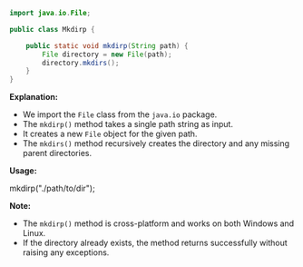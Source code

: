 ```java
import java.io.File;

public class Mkdirp {

    public static void mkdirp(String path) {
        File directory = new File(path);
        directory.mkdirs();
    }
}
```

**Explanation:**

* We import the `File` class from the `java.io` package.
* The `mkdirp()` method takes a single path string as input.
* It creates a new `File` object for the given path.
* The `mkdirs()` method recursively creates the directory and any missing parent directories.

**Usage:**

mkdirp("./path/to/dir");

**Note:**

* The `mkdirp()` method is cross-platform and works on both Windows and Linux.
* If the directory already exists, the method returns successfully without raising any exceptions.
